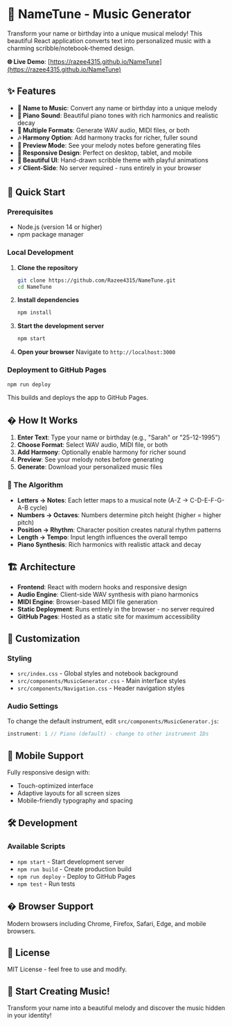 # 🎵 NameTune - Music Generator

Transform your name or birthday into a unique musical melody! This beautiful React application converts text into personalized music with a charming scribble/notebook-themed design.

**🌐 Live Demo**: [https://razee4315.github.io/NameTune](https://razee4315.github.io/NameTune)

## ✨ Features

- **🎼 Name to Music**: Convert any name or birthday into a unique melody
- **🎹 Piano Sound**: Beautiful piano tones with rich harmonics and realistic decay
- **📁 Multiple Formats**: Generate WAV audio, MIDI files, or both
- **🎶 Harmony Option**: Add harmony tracks for richer, fuller sound
- **👀 Preview Mode**: See your melody notes before generating files
- **📱 Responsive Design**: Perfect on desktop, tablet, and mobile
- **🎨 Beautiful UI**: Hand-drawn scribble theme with playful animations
- **⚡ Client-Side**: No server required - runs entirely in your browser

## 🚀 Quick Start

### Prerequisites
- Node.js (version 14 or higher)
- npm package manager

### Local Development

1. **Clone the repository**
   ```bash
   git clone https://github.com/Razee4315/NameTune.git
   cd NameTune
   ```

2. **Install dependencies**
   ```bash
   npm install
   ```

3. **Start the development server**
   ```bash
   npm start
   ```

4. **Open your browser**
   Navigate to `http://localhost:3000`

### Deployment to GitHub Pages

```bash
npm run deploy
```
This builds and deploys the app to GitHub Pages.

## � How It Works

1. **Enter Text**: Type your name or birthday (e.g., "Sarah" or "25-12-1995")
2. **Choose Format**: Select WAV audio, MIDI file, or both
3. **Add Harmony**: Optionally enable harmony for richer sound
4. **Preview**: See your melody notes before generating
5. **Generate**: Download your personalized music files

### 🔮 The Algorithm

- **Letters → Notes**: Each letter maps to a musical note (A-Z → C-D-E-F-G-A-B cycle)
- **Numbers → Octaves**: Numbers determine pitch height (higher = higher pitch)
- **Position → Rhythm**: Character position creates natural rhythm patterns
- **Length → Tempo**: Input length influences the overall tempo
- **Piano Synthesis**: Rich harmonics with realistic attack and decay

## 🏗️ Architecture

- **Frontend**: React with modern hooks and responsive design
- **Audio Engine**: Client-side WAV synthesis with piano harmonics
- **MIDI Engine**: Browser-based MIDI file generation
- **Static Deployment**: Runs entirely in the browser - no server required
- **GitHub Pages**: Hosted as a static site for maximum accessibility

## 🎨 Customization

### Styling
- `src/index.css` - Global styles and notebook background
- `src/components/MusicGenerator.css` - Main interface styles
- `src/components/Navigation.css` - Header navigation styles

### Audio Settings
To change the default instrument, edit `src/components/MusicGenerator.js`:
```javascript
instrument: 1 // Piano (default) - change to other instrument IDs
```

## 📱 Mobile Support

Fully responsive design with:
- Touch-optimized interface
- Adaptive layouts for all screen sizes
- Mobile-friendly typography and spacing

## 🛠️ Development

### Available Scripts
- `npm start` - Start development server
- `npm run build` - Create production build
- `npm run deploy` - Deploy to GitHub Pages
- `npm test` - Run tests

## � Browser Support

Modern browsers including Chrome, Firefox, Safari, Edge, and mobile browsers.

## 📄 License

MIT License - feel free to use and modify.

## 🎵 Start Creating Music!

Transform your name into a beautiful melody and discover the music hidden in your identity!
